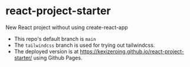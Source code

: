 # react-project-starter
New React project without using create-react-app

- This repo's default branch is `main`
- The `tailwindcss` branch is used for trying out tailwindcss.
- The deployed version is at https://kexizeroing.github.io/react-project-starter/ using Github Pages.
